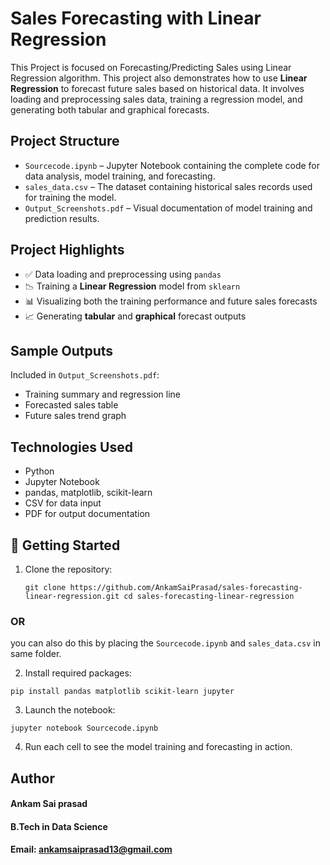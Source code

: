 # Sales Forecasting with Linear Regression
This Project is focused on Forecasting/Predicting Sales using Linear Regression algorithm. 
This project also demonstrates how to use **Linear Regression** to forecast future sales based on historical data. It involves loading and preprocessing sales data, training a regression model, and generating both tabular and graphical forecasts.

## Project Structure

- `Sourcecode.ipynb` – Jupyter Notebook containing the complete code for data analysis, model training, and forecasting.
- `sales_data.csv` – The dataset containing historical sales records used for training the model.
- `Output_Screenshots.pdf` – Visual documentation of model training and prediction results.

## Project Highlights

- ✅ Data loading and preprocessing using `pandas`
- 📉 Training a **Linear Regression** model from `sklearn`
- 📊 Visualizing both the training performance and future sales forecasts
- 📈 Generating **tabular** and **graphical** forecast outputs

## Sample Outputs

Included in `Output_Screenshots.pdf`:
- Training summary and regression line
- Forecasted sales table
- Future sales trend graph

## Technologies Used

- Python
- Jupyter Notebook
- pandas, matplotlib, scikit-learn
- CSV for data input
- PDF for output documentation

## 🚀 Getting Started

1. Clone the repository:
   
   `git clone https://github.com/AnkamSaiPrasad/sales-forecasting-linear-regression.git
   cd sales-forecasting-linear-regression`
### OR
   you can also do this by placing the `Sourcecode.ipynb` and `sales_data.csv` in same folder.
   
2. Install required packages:

  `pip install pandas matplotlib scikit-learn jupyter`
  
3. Launch the notebook:

  `jupyter notebook Sourcecode.ipynb`
  
4. Run each cell to see the model training and forecasting in action.

## Author
#### Ankam Sai prasad
#### B.Tech in Data Science
#### Email: ankamsaiprasad13@gmail.com

